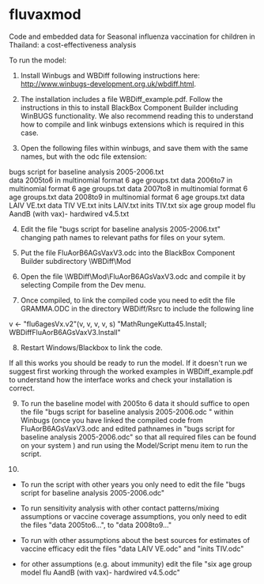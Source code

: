 # fluvaxmod
Code and embedded data for Seasonal influenza vaccination for children in Thailand: a cost-effectiveness analysis


To run the model: 

1. Install Winbugs and WBDiff following instructions here: http://www.winbugs-development.org.uk/wbdiff.html.

2. The installation includes a file WBDiff_example.pdf. Follow the instructions in this to install BlackBox Component Builder including WinBUGS functionality.
We also recommend reading this to understand how to compile and link winbugs extensions which is required in this case.

3. Open the following files within winbugs, and save them with the same names, but with the odc file extension:

bugs script for baseline analysis  2005-2006.txt  
data 2005to6  in multinomial format 6 age groups.txt
data 2006to7  in multinomial format 6 age groups.txt
data 2007to8  in multinomial format 6 age groups.txt
data 2008to9  in multinomial format 6 age groups.txt
data LAIV VE.txt
data TIV VE.txt
inits LAIV.txt
inits TIV.txt
six age group model flu AandB (with vax)- hardwired v4.5.txt


4. Edit the file 
 "bugs script for baseline analysis  2005-2006.txt"  
changing path names to relevant paths for files on your sytem.


5. Put the file FluAorB6AGsVaxV3.odc into the BlackBox Component Builder subdirectory \WBDiff\Mod

6. Open the file \WBDiff\Mod\FluAorB6AGsVaxV3.odc and compile it by selecting Compile from the Dev menu. 

7. Once compiled, to link the compiled code you need to edit the file GRAMMA.ODC in the directory WBDiff/Rsrc 
to include the following line

v <- "flu6agesVx.v2"(v, v, v, v, s)	"MathRungeKutta45.Install; WBDiffFluAorB6AGsVaxV3.Install"


8. Restart Windows/Blackbox to link the code.

If all this works you should be ready to run the model. 
If it doesn't run we suggest first working through the worked examples in WBDiff_example.pdf to understand how the interface works and check your installation is correct.

9. To run the baseline model with 2005to 6 data it should suffice to open the file "bugs script for baseline analysis  2005-2006.odc " within Winbugs (once you have linked the compiled code from FluAorB6AGsVaxV3.odc and edited pathnames in "bugs script for baseline analysis  2005-2006.odc" so that all required files can be found on your system ) and run using the Model/Script menu item to run the script.

10. 

* To run the script with other years you only need to edit the file 
"bugs script for baseline analysis  2005-2006.odc" 

* To run sensitivity analysis with other contact patterns/mixing assumptions or vaccine coverage assumptions, you only need to edit the files "data 2005to6...", to "data 2008to9..."

* To run with other assumptions about the best sources for estimates of vaccine efficacy edit the files
"data LAIV VE.odc"  and "inits TIV.odc"

* for other assumptions (e.g. about immunity) edit the file "six age group model flu AandB (with vax)- hardwired v4.5.odc"

  
